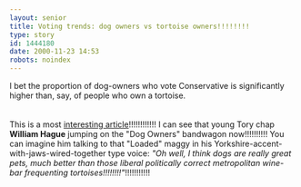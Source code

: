 ```yaml
---
layout: senior
title: Voting trends: dog owners vs tortoise owners!!!!!!!!
type: story
id: 1444180
date: 2000-11-23 14:53
robots: noindex
---
```

<div class="quote">I bet the proportion of dog-owners who vote Conservative is significantly higher than, say, of people who own a tortoise.</div><br/><br/>This is a most <a href="http://www.independent.co.uk/argument/Regular_columnists/Mark_Steel/steel231100.shtml">interesting article</a>!!!!!!!!!!!! I can see that young Tory chap <b>William Hague</b> jumping on the "Dog Owners" bandwagon now!!!!!!!!!! You can imagine him talking to that "Loaded" maggy in his Yorkshire-accent-with-jaws-wired-together type voice: <i>"Oh well, I think dogs are really great pets, much better than those liberal politically correct metropolitan wine-bar frequenting tortoises!!!!!!!!"</i>!!!!!!!!!!!
